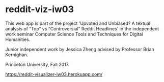 # reddit-viz-iw03

This web app is part of the project 'Upvoted and Unbiased? A textual analysis of “Top” vs “Controversial” Reddit Headlines' in the independent work seminar Computer Science Tools and Techniques for Digital Humanities.

Junior independent work by Jessica Zheng
advised by Professor Brian Kernighan.

Princeton University, Fall 2017.

https://reddit-visualizer-iw03.herokuapp.com/
